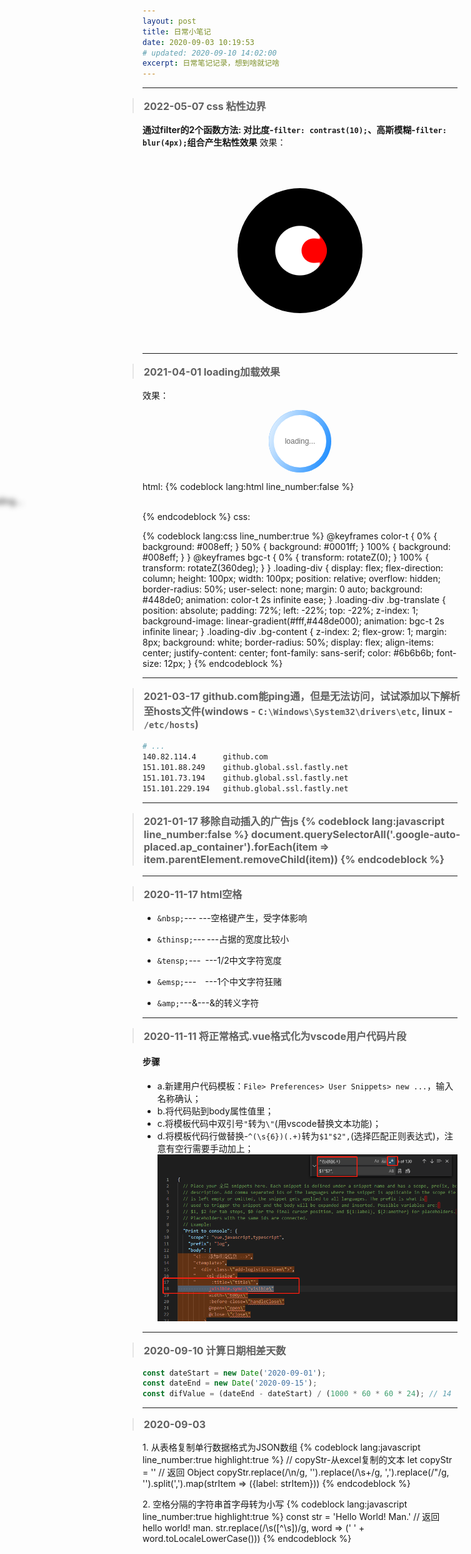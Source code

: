 ```yaml
---
layout: post
title: 日常小笔记
date: 2020-09-03 10:19:53
# updated: 2020-09-10 14:02:00
excerpt: 日常笔记记录，想到啥就记啥
---
```


<style>
blockquote {
   margin: 0 -1rem;
   font-size: 1rem;
   font-weight: bold;
   /* background: linear-gradient(to left, #f2f2f2, transparent); */
   position: relative;
   border-radius: 0px;
   background: none;
}

/* blockquote::after {
   content: '';
   position: absolute;
   width: 4rem;
   height: 4rem;
   border-radius: 2rem;
   box-shadow: inset 0 0 0px 1px #f3cfa2;
   right: -3rem;
   top: -3rem;
   background: #f2f2f2;
} */
</style>
<div class="pd-b-10"></div>

***
> 2022-05-07
> css 粘性边界

**通过filter的2个函数方法: 对比度-`filter: contrast(10);`、高斯模糊-`filter: blur(4px);`组合产生粘性效果**
效果：
<div style="height: 300px;">
    <div style="width: 200px;height: 200px;filter: contrast(10);position: relative;left: 50%;top: 50%;transform: translate(-50%, -50%);background: black;border-radius: 50%;" class="test-div">
        <style>
        .test-div > * {
            filter: blur(4px);
            left: 50%;
            top: 50%;
            border-radius: 50%;transform: translate(-50%, -50%);
        }
        @keyframes ball {
            0%, 100% {
                left: 20px;
                width: 40px;
                height: 40px;
            }
            50%{
                left: 180px
            }
        }
        </style>
        <div style="position: relative;width: 80px;height: 80px;background: white;"></div>
        <span style="position: absolute;background: red;animation: ball 5s infinite;animation-timing-function: linear;"></span>
    </div>
</div>

***
> 2021-04-01
> loading加载效果

效果：
<style type="text/css">
   @keyframes color-t {
      0% {
         background: #008eff;
      }
      50% {
         background: #0001ff;
      }
      100% {
         background: #008eff;
      }
   }
   @keyframes bgc-t {
      0% {
         transform: rotateZ(0);
      }
      100% {
         transform: rotateZ(360deg);
      }
   }
   .loading-div {
      display: flex;
      flex-direction: column;
      height: 100px;
      width: 100px;
      position: relative;
      overflow: hidden;
      border-radius: 50%;
      user-select: none;
      margin: 0 auto;
      background: #448de0;
      animation: color-t 2s infinite ease;
   }
   .loading-div .bg-translate {
      position: absolute;
      padding: 72%;
      left: -22%;
      top: -22%;
      z-index: 1;
      background-image: linear-gradient(#fff,#448de000);
      animation: bgc-t 2s infinite linear;
   }
   .loading-div .bg-content {
      z-index: 2;
      flex-grow: 1;
      margin: 8px;
      background: white;
      border-radius: 50%;
      display: flex;
      align-items: center;
      justify-content: center;
      font-family: sans-serif;
      color: #6b6b6b;
      font-size: 12px;
   }
</style>
<div class="loading-div">
   <div class="bg-translate"></div>
   <div class="bg-content">
      <span>loading...</span>
   </div>
</div>

html:
{% codeblock lang:html line_number:false %}
<div class="test-div">
   <div class="bg-translate"></div>
   <div class="bg-content">
      <span>loading...</span>
   </div>
</div>
{% endcodeblock %}
css:

{% codeblock lang:css line_number:true %}
   @keyframes color-t {
      0% {
         background: #008eff;
      }
      50% {
         background: #0001ff;
      }
      100% {
         background: #008eff;
      }
   }
   @keyframes bgc-t {
      0% {
         transform: rotateZ(0);
      }
      100% {
         transform: rotateZ(360deg);
      }
   }
   .loading-div {
      display: flex;
      flex-direction: column;
      height: 100px;
      width: 100px;
      position: relative;
      overflow: hidden;
      border-radius: 50%;
      user-select: none;
      margin: 0 auto;
      background: #448de0;
      animation: color-t 2s infinite ease;
   }
   .loading-div .bg-translate {
      position: absolute;
      padding: 72%;
      left: -22%;
      top: -22%;
      z-index: 1;
      background-image: linear-gradient(#fff,#448de000);
      animation: bgc-t 2s infinite linear;
   }
   .loading-div .bg-content {
      z-index: 2;
      flex-grow: 1;
      margin: 8px;
      background: white;
      border-radius: 50%;
      display: flex;
      align-items: center;
      justify-content: center;
      font-family: sans-serif;
      color: #6b6b6b;
      font-size: 12px;
   }
{% endcodeblock %}

***
> 2021-03-17
> github.com能ping通，但是无法访问，试试添加以下解析至hosts文件(windows - `C:\Windows\System32\drivers\etc`, linux - `/etc/hosts`)
```bash
# ...
140.82.114.4      github.com
151.101.88.249    github.global.ssl.fastly.net
151.101.73.194    github.global.ssl.fastly.net
151.101.229.194   github.global.ssl.fastly.net
```

***
> 2021-01-17
> 移除自动插入的广告js
{% codeblock lang:javascript line_number:false %}
document.querySelectorAll('.google-auto-placed.ap_container').forEach(item => item.parentElement.removeChild(item))
{% endcodeblock %}

***
> 2020-11-17
> html空格
* `&nbsp;`---&nbsp;---空格键产生，受字体影响
* `&thinsp;`---&thinsp;---占据的宽度比较小
* `&tensp;`---&ensp;---1/2中文字符宽度
* `&emsp;`---&emsp;---1个中文字符狂赌

* `&amp;`---&amp;---&的转义字符

***
> 2020-11-11
> 将正常格式.vue格式化为vscode用户代码片段
#### 步骤
* a.新建用户代码模板：`File> Preferences> User Snippets> new ...`，输入名称确认；
* b.将代码贴到body属性值里；
* c.将模板代码中双引号`"`转为`\"`(用vscode替换文本功能)；
* d.将模板代码行做替换-`^(\s{6})(.+)`转为`$1"$2",`(选择匹配正则表达式)，注意有空行需要手动加上；
![vscode快速生产用户代码](/images/vscode快速生产用户代码.png "vscode快速生产用户代码")
***
> 2020-09-10
> 计算日期相差天数
```javascript
const dateStart = new Date('2020-09-01');
const dateEnd = new Date('2020-09-15');
const difValue = (dateEnd - dateStart) / (1000 * 60 * 60 * 24); // 14
```

***
> 2020-09-03

1\. 从表格复制单行数据格式为JSON数组
{% codeblock  lang:javascript line_number:true highlight:true %}
   // copyStr-从excel复制的文本
   let copyStr = ''
   // 返回 Object
   copyStr.replace(/\n/g, '').replace(/\s+/g, ',').replace(/\"/g, '').split(',').map(strItem => ({label: strItem}))
{% endcodeblock %}

2\. 空格分隔的字符串首字母转为小写
{% codeblock  lang:javascript line_number:true highlight:true %}
   const str = 'Hello World! Man.'
   // 返回 hello world! man.
   str.replace(/\s([^\s])/g, word => (' ' + word.toLocaleLowerCase()))
{% endcodeblock %}

